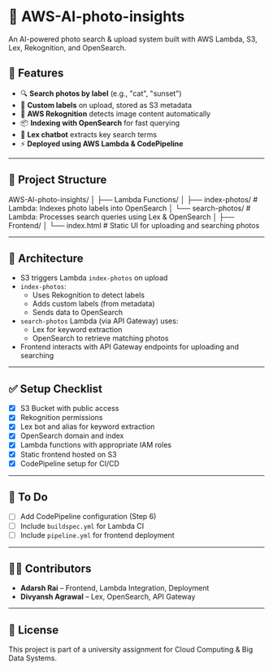 # 📸 AWS-AI-photo-insights

An AI-powered photo search & upload system built with AWS Lambda, S3, Lex, Rekognition, and OpenSearch.

## 🧠 Features

- 🔍 **Search photos by label** (e.g., "cat", "sunset")
- 🧾 **Custom labels** on upload, stored as S3 metadata
- 🧠 **AWS Rekognition** detects image content automatically
- 📦 **Indexing with OpenSearch** for fast querying
- 🎯 **Lex chatbot** extracts key search terms
- ⚡️ **Deployed using AWS Lambda & CodePipeline**

---

## 📁 Project Structure
AWS-AI-photo-insights/ │ ├── Lambda Functions/ │ ├── index-photos/ # Lambda: Indexes photo labels into OpenSearch │ └── search-photos/ # Lambda: Processes search queries using Lex & OpenSearch │ ├── Frontend/ │ └── index.html # Static UI for uploading and searching photos


---

## 🚀 Architecture

- S3 triggers Lambda `index-photos` on upload
- `index-photos`:
  - Uses Rekognition to detect labels
  - Adds custom labels (from metadata)
  - Sends data to OpenSearch
- `search-photos` Lambda (via API Gateway) uses:
  - Lex for keyword extraction
  - OpenSearch to retrieve matching photos
- Frontend interacts with API Gateway endpoints for uploading and searching

---

## ✅ Setup Checklist

- [x] S3 Bucket with public access
- [x] Rekognition permissions
- [x] Lex bot and alias for keyword extraction
- [x] OpenSearch domain and index
- [x] Lambda functions with appropriate IAM roles
- [x] Static frontend hosted on S3
- [x] CodePipeline setup for CI/CD

---

## 🔧 To Do

- [ ] Add CodePipeline configuration (Step 6)
- [ ] Include `buildspec.yml` for Lambda CI
- [ ] Include `pipeline.yml` for frontend deployment

---

## 👨‍💻 Contributors

- **Adarsh Rai** – Frontend, Lambda Integration, Deployment  
- **Divyansh Agrawal** – Lex, OpenSearch, API Gateway

---

## 📜 License

This project is part of a university assignment for Cloud Computing & Big Data Systems.

